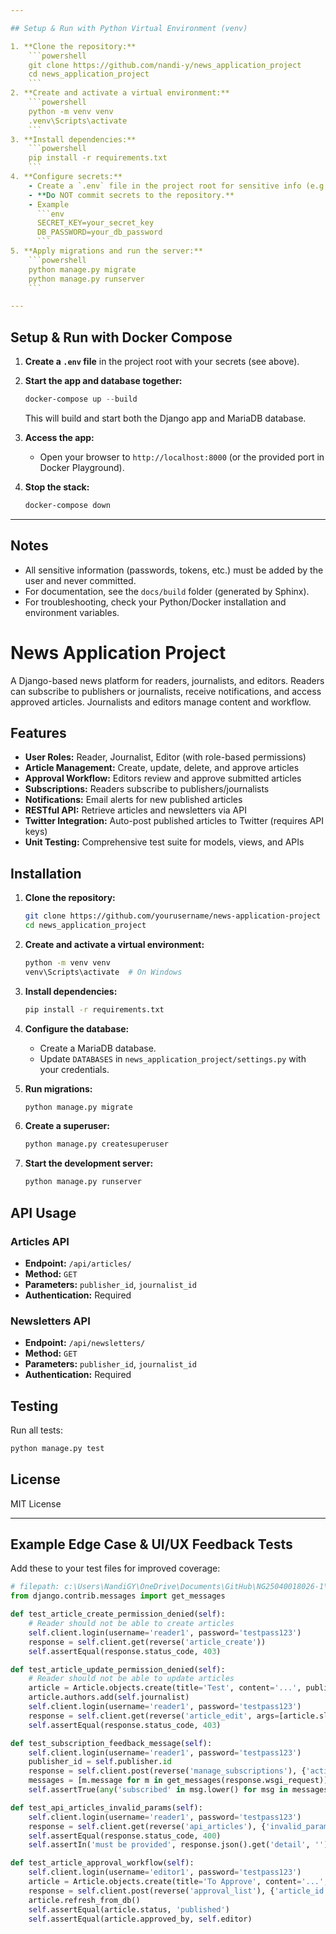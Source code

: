 ```yaml
---

## Setup & Run with Python Virtual Environment (venv)

1. **Clone the repository:**
    ```powershell
    git clone https://github.com/nandi-y/news_application_project
    cd news_application_project
    ```
2. **Create and activate a virtual environment:**
    ```powershell
    python -m venv venv
    .venv\Scripts\activate
    ```
3. **Install dependencies:**
    ```powershell
    pip install -r requirements.txt
    ```
4. **Configure secrets:**
    - Create a `.env` file in the project root for sensitive info (e.g., passwords, tokens).
    - **Do NOT commit secrets to the repository.**
    - Example
      ```env
      SECRET_KEY=your_secret_key
      DB_PASSWORD=your_db_password
      ```
5. **Apply migrations and run the server:**
    ```powershell
    python manage.py migrate
    python manage.py runserver
    ```

---
```


## Setup & Run with Docker Compose

1. **Create a `.env` file** in the project root with your secrets (see above).

2. **Start the app and database together:**
    ```powershell
    docker-compose up --build
    ```
    This will build and start both the Django app and MariaDB database.

3. **Access the app:**
    - Open your browser to `http://localhost:8000` (or the provided port in Docker Playground).

4. **Stop the stack:**
    ```powershell
    docker-compose down
    ```

---

## Notes
- All sensitive information (passwords, tokens, etc.) must be added by the user and never committed.
- For documentation, see the `docs/build` folder (generated by Sphinx).
- For troubleshooting, check your Python/Docker installation and environment variables.
# News Application Project

A Django-based news platform for readers, journalists, and editors. Readers can subscribe to publishers or journalists, receive notifications, and access approved articles. Journalists and editors manage content and workflow.

## Features

- **User Roles:** Reader, Journalist, Editor (with role-based permissions)
- **Article Management:** Create, update, delete, and approve articles
- **Approval Workflow:** Editors review and approve submitted articles
- **Subscriptions:** Readers subscribe to publishers/journalists
- **Notifications:** Email alerts for new published articles
- **RESTful API:** Retrieve articles and newsletters via API
- **Twitter Integration:** Auto-post published articles to Twitter (requires API keys)
- **Unit Testing:** Comprehensive test suite for models, views, and APIs

## Installation

1. **Clone the repository:**
    ```bash
    git clone https://github.com/yourusername/news-application-project
    cd news_application_project
    ```

2. **Create and activate a virtual environment:**
    ```bash
    python -m venv venv
    venv\Scripts\activate  # On Windows
    ```

3. **Install dependencies:**
    ```bash
    pip install -r requirements.txt
    ```

4. **Configure the database:**
    - Create a MariaDB database.
    - Update `DATABASES` in `news_application_project/settings.py` with your credentials.

5. **Run migrations:**
    ```bash
    python manage.py migrate
    ```

6. **Create a superuser:**
    ```bash
    python manage.py createsuperuser
    ```

7. **Start the development server:**
    ```bash
    python manage.py runserver
    ```

## API Usage

### Articles API

- **Endpoint:** `/api/articles/`
- **Method:** `GET`
- **Parameters:** `publisher_id`, `journalist_id`
- **Authentication:** Required

### Newsletters API

- **Endpoint:** `/api/newsletters/`
- **Method:** `GET`
- **Parameters:** `publisher_id`, `journalist_id`
- **Authentication:** Required

## Testing

Run all tests:
```bash
python manage.py test
```

## License

MIT License

---

## Example Edge Case & UI/UX Feedback Tests

Add these to your test files for improved coverage:

````python
# filepath: c:\Users\NandiGY\OneDrive\Documents\GitHub\NG25040018026-1\Level 2 - Software Engineering\M06T08 – Capstone Project – News Application\news_application_project\news_app\tests\test_views.py
from django.contrib.messages import get_messages

def test_article_create_permission_denied(self):
    # Reader should not be able to create articles
    self.client.login(username='reader1', password='testpass123')
    response = self.client.get(reverse('article_create'))
    self.assertEqual(response.status_code, 403)

def test_article_update_permission_denied(self):
    # Reader should not be able to update articles
    article = Article.objects.create(title='Test', content='...', publisher=self.publisher, status='draft')
    article.authors.add(self.journalist)
    self.client.login(username='reader1', password='testpass123')
    response = self.client.get(reverse('article_edit', args=[article.slug]))
    self.assertEqual(response.status_code, 403)

def test_subscription_feedback_message(self):
    self.client.login(username='reader1', password='testpass123')
    publisher_id = self.publisher.id
    response = self.client.post(reverse('manage_subscriptions'), {'action': 'subscribe', 'publisher_id': publisher_id})
    messages = [m.message for m in get_messages(response.wsgi_request)]
    self.assertTrue(any('subscribed' in msg.lower() for msg in messages))

def test_api_articles_invalid_params(self):
    self.client.login(username='reader1', password='testpass123')
    response = self.client.get(reverse('api_articles'), {'invalid_param': 123})
    self.assertEqual(response.status_code, 400)
    self.assertIn('must be provided', response.json().get('detail', ''))

def test_article_approval_workflow(self):
    self.client.login(username='editor1', password='testpass123')
    article = Article.objects.create(title='To Approve', content='...', publisher=self.publisher, status='submitted')
    response = self.client.post(reverse('approval_list'), {'article_id': article.id, 'action': 'approve'})
    article.refresh_from_db()
    self.assertEqual(article.status, 'published')
    self.assertEqual(article.approved_by, self.editor)
